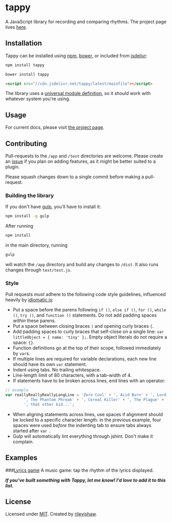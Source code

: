 tappy
=====

A JavaScript library for recording and comparing rhythms. The project page lives [here](http://tappy.pw).

## Installation
Tappy can be installed using [npm](https://www.npmjs.org/package/tappy), [bower](http://bower.io/), or included from [jsdelivr](http://cdn.jsdelivr.net/tappy/latest/mainfile):
```bash
npm install tappy
```
```bash
bower install tappy
```
```html
<script src="//cdn.jsdelivr.net/tappy/latest/mainfile"></script>
```

The library uses a [universal module definition](https://github.com/umdjs/umd), so it _should_ work with whatever system you're using.

## Usage
For current docs, please visit [the project page](http://tappy.pw).

## Contributing
Pull-requests to the `/app` and `/test` directories are welcome. Please create an [issue](https://github.com/rileyjshaw/tappy/issues) if you plan on adding features, as it might be better suited to a plugin.

Please squash changes down to a single commit before making a pull-request.

### Building the library
If you don't have [gulp](http://gulpjs.com/), you'll have to install it:
```bash
npm install -g gulp
```

After running
```bash
npm install
```
in the main directory, running
```bash
gulp
```
will watch the `/app` directory and build any changes to `/dist`. It also runs changes through `test/test.js`.

### Style
Pull requests _must_ adhere to the following code style guidelines, influenced heavily by [idiomatic.js](https://github.com/rwaldron/idiomatic.js/):

 - Put a space before the parens following `if ()`, `else if ()`, `for ()`, `while ()`, `try ()`, and `function ()` statements. Do not add padding spaces _within_ these parens.
 - Put a space between closing braces `)` and opening curly braces `{`.
 - Add padding spaces to curly braces that self-close on a single line: `var littleObject = { name: 'tiny' };`. Empty object literals do not require a space: `{}`.
 - Function definitions go at the top of their scope, followed immediately by `var`s.
 - If multiple lines are required for variable declarations, each new line should have its own `var` statement.
 - Indent using tabs. No trailing whitespace.
 - Line-length limit of 80 characters, with a tab-width of 4.
 - If statements have to be broken across lines, end lines with an operator:
```javascript
// example
var reallyReallyReallyLongLine = 'Zero Cool' + ', Acid Burn' + ', Lord Nikon' +
    	', The Phantom Phreak' + ', Cereal Killer' + ', The Plague' +
    	', that other kid...';
```
 - When aligning statements across lines, use spaces if alignment should be locked to a specific character length. in the previous example, four spaces were used _before_ the indenting tab to ensure tabs always started after `var `.
 - Gulp will automatically lint everything through jshint. Don't make it complain.

## Examples

###[Lyrics game](http://play.tappy.pw)
A music game: tap the rhythm of the lyrics displayed.

___If you've built something with Tappy, let me know! I'd love to add it to this list.___

## License
Licensed under [MIT](https://github.com/rileyjshaw/tappy/blob/master/LICENSE). Created by [rileyjshaw](http://rileyjshaw.com/).
